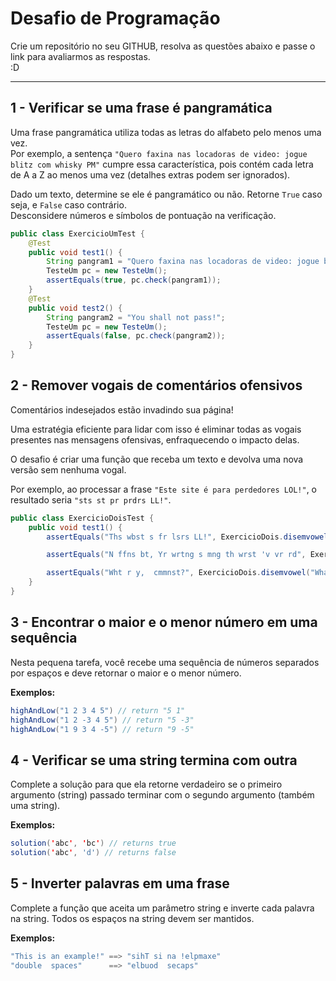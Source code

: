 
# Desafio de Programação

Crie um repositório no seu GITHUB, resolva as questões abaixo e passe o link para avaliarmos as respostas.  
:D  

---

## 1 - Verificar se uma frase é pangramática

Uma frase pangramática utiliza todas as letras do alfabeto pelo menos uma vez.  
Por exemplo, a sentença `"Quero faxina nas locadoras de video: jogue blitz com whisky PM"` cumpre essa característica, pois contém cada letra de A a Z ao menos uma vez (detalhes extras podem ser ignorados).  

Dado um texto, determine se ele é pangramático ou não. Retorne `True` caso seja, e `False` caso contrário.  
Desconsidere números e símbolos de pontuação na verificação.  

```java
public class ExercicioUmTest {
    @Test
    public void test1() {
        String pangram1 = "Quero faxina nas locadoras de video: jogue blitz com whisky PM";
        TesteUm pc = new TesteUm();
        assertEquals(true, pc.check(pangram1));
    }
    @Test
    public void test2() {
        String pangram2 = "You shall not pass!";
        TesteUm pc = new TesteUm();
        assertEquals(false, pc.check(pangram2));
    }
}
```

## 2 - Remover vogais de comentários ofensivos

Comentários indesejados estão invadindo sua página!  

Uma estratégia eficiente para lidar com isso é eliminar todas as vogais presentes nas mensagens ofensivas, enfraquecendo o impacto delas.  

O desafio é criar uma função que receba um texto e devolva uma nova versão sem nenhuma vogal.  

Por exemplo, ao processar a frase `"Este site é para perdedores LOL!"`, o resultado seria `"sts st pr prdrs LL!"`.  

```java
public class ExercicioDoisTest {
    public void test1() {
        assertEquals("Ths wbst s fr lsrs LL!", ExercicioDois.disemvowel("This website is for losers LOL!"));

        assertEquals("N ffns bt, Yr wrtng s mng th wrst 'v vr rd", ExercicioDois.disemvowel("No offense but, Your writing is among the worst I've ever read"));

        assertEquals("Wht r y,  cmmnst?", ExercicioDois.disemvowel("What are you, a communist?"));
    }
}
```

## 3 - Encontrar o maior e o menor número em uma sequência

Nesta pequena tarefa, você recebe uma sequência de números separados por espaços e deve retornar o maior e o menor número.  

**Exemplos:**  
```java
highAndLow("1 2 3 4 5") // return "5 1"
highAndLow("1 2 -3 4 5") // return "5 -3"
highAndLow("1 9 3 4 -5") // return "9 -5"
```

## 4 - Verificar se uma string termina com outra

Complete a solução para que ela retorne verdadeiro se o primeiro argumento (string) passado terminar com o segundo argumento (também uma string).  

**Exemplos:**  
```java
solution('abc', 'bc') // returns true
solution('abc', 'd') // returns false
```

## 5 - Inverter palavras em uma frase

Complete a função que aceita um parâmetro string e inverte cada palavra na string. Todos os espaços na string devem ser mantidos.  

**Exemplos:**  
```java
"This is an example!" ==> "sihT si na !elpmaxe"
"double  spaces"      ==> "elbuod  secaps"
```
